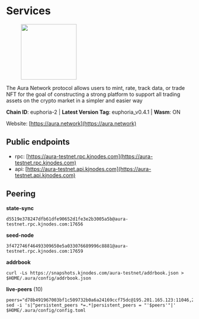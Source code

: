 # Services

<figure><img src="https://raw.githubusercontent.com/kj89/testnet_manuals/main/pingpub/logos/aura.png" width="150" alt=""><figcaption></figcaption></figure>

The Aura Network protocol allows users to mint, rate, track data,  or trade NFT for the goal of constructing a strong platform to  support all trading assets on the crypto market in a simpler and easier way

**Chain ID**: euphoria-2 | **Latest Version Tag**: euphoria_v0.4.1 | **Wasm**: ON

Website: [https://aura.network](https://aura.network)


## Public endpoints

* rpc: [https://aura-testnet.rpc.kjnodes.com](https://aura-testnet.rpc.kjnodes.com)
* api: [https://aura-testnet.api.kjnodes.com](https://aura-testnet.api.kjnodes.com)

## Peering

**state-sync**

```
d5519e378247dfb61dfe90652d1fe3e2b3005a5b@aura-testnet.rpc.kjnodes.com:17656
```

**seed-node**

```
3f472746f46493309650e5a033076689996c8881@aura-testnet.rpc.kjnodes.com:17659
```

**addrbook**
```
curl -Ls https://snapshots.kjnodes.com/aura-testnet/addrbook.json > $HOME/.aura/config/addrbook.json
```

**live-peers** (10)
```
peers="d78b491967003bf1c509732b0a6a24169ccf75dc@195.201.165.123:11046,2e1407476ad3566eb11ac92ad1df4782c7ba83dd@18.143.61.108:26656,d5519e378247dfb61dfe90652d1fe3e2b3005a5b@65.109.68.190:17656,b8125bee4bc07c591dfa0e292d18a800d28fabef@65.21.139.244:26656,3d6b07bdb11754c8c8512525dac109d8bdee3857@65.21.53.39:7656,5b2758dfcbcbc19b9a0ee04c09008b67c98cd7d9@162.244.35.40:24656,841fa4f52671cc02f9a817a6d4a4522cd9a049a6@178.170.15.31:26656,f4047b504d4d5faa47a9044ab48bd29837051d79@5.161.141.144:26656,0770c2687cc34d59ca62270960d3ffcad6e42cf8@65.108.233.44:21656,7812205773ac30f3d47200ac2391c79896c60135@54.254.220.113:26656"
sed -i 's|^persistent_peers *=.*|persistent_peers = "'$peers'"|' $HOME/.aura/config/config.toml
```
